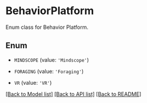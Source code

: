 # BehaviorPlatform

Enum class for Behavior Platform.

## Enum

* `MINDSCOPE` (value: `'Mindscope'`)

* `FORAGING` (value: `'Foraging'`)

* `VR` (value: `'VR'`)

[[Back to Model list]](../README.md#documentation-for-models) [[Back to API list]](../README.md#documentation-for-api-endpoints) [[Back to README]](../README.md)



